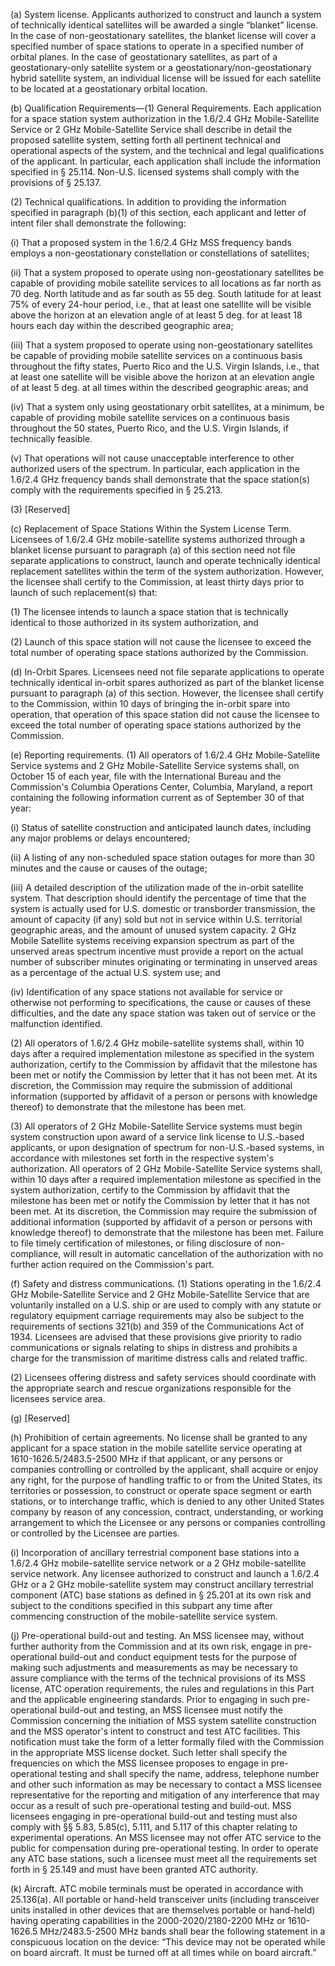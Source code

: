 (a) System license. Applicants authorized to construct and launch a system of technically identical satellites will be awarded a single “blanket” license. In the case of non-geostationary satellites, the blanket license will cover a specified number of space stations to operate in a specified number of orbital planes. In the case of geostationary satellites, as part of a geostationary-only satellite system or a geostationary/non-geostationary hybrid satellite system, an individual license will be issued for each satellite to be located at a geostationary orbital location.

(b) Qualification Requirements—(1) General Requirements. Each application for a space station system authorization in the 1.6/2.4 GHz Mobile-Satellite Service or 2 GHz Mobile-Satellite Service shall describe in detail the proposed satellite system, setting forth all pertinent technical and operational aspects of the system, and the technical and legal qualifications of the applicant. In particular, each application shall include the information specified in § 25.114. Non-U.S. licensed systems shall comply with the provisions of § 25.137.

(2) Technical qualifications. In addition to providing the information specified in paragraph (b)(1) of this section, each applicant and letter of intent filer shall demonstrate the following:

(i) That a proposed system in the 1.6/2.4 GHz MSS frequency bands employs a non-geostationary constellation or constellations of satellites;

(ii) That a system proposed to operate using non-geostationary satellites be capable of providing mobile satellite services to all locations as far north as 70 deg. North latitude and as far south as 55 deg. South latitude for at least 75% of every 24-hour period, i.e., that at least one satellite will be visible above the horizon at an elevation angle of at least 5 deg. for at least 18 hours each day within the described geographic area;

(iii) That a system proposed to operate using non-geostationary satellites be capable of providing mobile satellite services on a continuous basis throughout the fifty states, Puerto Rico and the U.S. Virgin Islands, i.e., that at least one satellite will be visible above the horizon at an elevation angle of at least 5 deg. at all times within the described geographic areas; and

(iv) That a system only using geostationary orbit satellites, at a minimum, be capable of providing mobile satellite services on a continuous basis throughout the 50 states, Puerto Rico, and the U.S. Virgin Islands, if technically feasible.
                

(v) That operations will not cause unacceptable interference to other authorized users of the spectrum. In particular, each application in the 1.6/2.4 GHz frequency bands shall demonstrate that the space station(s) comply with the requirements specified in § 25.213.

(3) [Reserved]

(c) Replacement of Space Stations Within the System License Term. Licensees of 1.6/2.4 GHz mobile-satellite systems authorized through a blanket license pursuant to paragraph (a) of this section need not file separate applications to construct, launch and operate technically identical replacement satellites within the term of the system authorization. However, the licensee shall certify to the Commission, at least thirty days prior to launch of such replacement(s) that:

(1) The licensee intends to launch a space station that is technically identical to those authorized in its system authorization, and

(2) Launch of this space station will not cause the licensee to exceed the total number of operating space stations authorized by the Commission.

(d) In-Orbit Spares. Licensees need not file separate applications to operate technically identical in-orbit spares authorized as part of the blanket license pursuant to paragraph (a) of this section. However, the licensee shall certify to the Commission, within 10 days of bringing the in-orbit spare into operation, that operation of this space station did not cause the licensee to exceed the total number of operating space stations authorized by the Commission.

(e) Reporting requirements. (1) All operators of 1.6/2.4 GHz Mobile-Satellite Service systems and 2 GHz Mobile-Satellite Service systems shall, on October 15 of each year, file with the International Bureau and the Commission's Columbia Operations Center, Columbia, Maryland, a report containing the following information current as of September 30 of that year:

(i) Status of satellite construction and anticipated launch dates, including any major problems or delays encountered;

(ii) A listing of any non-scheduled space station outages for more than 30 minutes and the cause or causes of the outage;

(iii) A detailed description of the utilization made of the in-orbit satellite system. That description should identify the percentage of time that the system is actually used for U.S. domestic or transborder transmission, the amount of capacity (if any) sold but not in service within U.S. territorial geographic areas, and the amount of unused system capacity. 2 GHz Mobile Satellite systems receiving expansion spectrum as part of the unserved areas spectrum incentive must provide a report on the actual number of subscriber minutes originating or terminating in unserved areas as a percentage of the actual U.S. system use; and

(iv) Identification of any space stations not available for service or otherwise not performing to specifications, the cause or causes of these difficulties, and the date any space station was taken out of service or the malfunction identified.

(2) All operators of 1.6/2.4 GHz mobile-satellite systems shall, within 10 days after a required implementation milestone as specified in the system authorization, certify to the Commission by affidavit that the milestone has been met or notify the Commission by letter that it has not been met. At its discretion, the Commission may require the submission of additional information (supported by affidavit of a person or persons with knowledge thereof) to demonstrate that the milestone has been met.

(3) All operators of 2 GHz Mobile-Satellite Service systems must begin system construction upon award of a service link license to U.S.-based applicants, or upon designation of spectrum for non-U.S.-based systems, in accordance with milestones set forth in the respective system's authorization. All operators of 2 GHz Mobile-Satellite Service systems shall, within 10 days after a required implementation milestone as specified in the system authorization, certify to the Commission by affidavit that the milestone has been met or notify the Commission by letter that it has not been met. At its discretion, the Commission may require the submission of additional information (supported by affidavit of a person or persons with knowledge thereof) to demonstrate that the milestone has been met. Failure to file timely certification of milestones, or filing disclosure of non-compliance, will result in automatic cancellation of the authorization with no further action required on the Commission's part.

(f) Safety and distress communications. (1) Stations operating in the 1.6/2.4 GHz Mobile-Satellite Service and 2 GHz Mobile-Satellite Service that are voluntarily installed on a U.S. ship or are used to comply with any statute or regulatory equipment carriage requirements may also be subject to the requirements of sections 321(b) and 359 of the Communications Act of 1934. Licensees are advised that these provisions give priority to radio communications or signals relating to ships in distress and prohibits a charge for the transmission of maritime distress calls and related traffic.

(2) Licensees offering distress and safety services should coordinate with the appropriate search and rescue organizations responsible for the licensees service area.

(g) [Reserved]

(h) Prohibition of certain agreements. No license shall be granted to any applicant for a space station in the mobile satellite service operating at 1610-1626.5/2483.5-2500 MHz if that applicant, or any persons or companies controlling or controlled by the applicant, shall acquire or enjoy any right, for the purpose of handling traffic to or from the United States, its territories or possession, to construct or operate space segment or earth stations, or to interchange traffic, which is denied to any other United States company by reason of any concession, contract, understanding, or working arrangement to which the Licensee or any persons or companies controlling or controlled by the Licensee are parties.

(i) Incorporation of ancillary terrestrial component base stations into a 1.6/2.4 GHz mobile-satellite service network or a 2 GHz mobile-satellite service network. Any licensee authorized to construct and launch a 1.6/2.4 GHz or a 2 GHz mobile-satellite system may construct ancillary terrestrial component (ATC) base stations as defined in § 25.201 at its own risk and subject to the conditions specified in this subpart any time after commencing construction of the mobile-satellite service system.

(j) Pre-operational build-out and testing. An MSS licensee may, without further authority from the Commission and at its own risk, engage in pre-operational build-out and conduct equipment tests for the purpose of making such adjustments and measurements as may be necessary to assure compliance with the terms of the technical provisions of its MSS license, ATC operation requirements, the rules and regulations in this Part and the applicable engineering standards. Prior to engaging in such pre-operational build-out and testing, an MSS licensee must notify the Commission concerning the initiation of MSS system satellite construction and the MSS operator's intent to construct and test ATC facilities. This notification must take the form of a letter formally filed with the Commission in the appropriate MSS license docket. Such letter shall specify the frequencies on which the MSS licensee proposes to engage in pre-operational testing and shall specify the name, address, telephone number and other such information as may be necessary to contact a MSS licensee representative for the reporting and mitigation of any interference that may occur as a result of such pre-operational testing and build-out. MSS licensees engaging in pre-operational build-out and testing must also comply with §§ 5.83, 5.85(c), 5.111, and 5.117 of this chapter relating to experimental operations. An MSS licensee may not offer ATC service to the public for compensation during pre-operational testing. In order to operate any ATC base stations, such a licensee must meet all the requirements set forth in § 25.149 and must have been granted ATC authority.

(k) Aircraft. ATC mobile terminals must be operated in accordance with 25.136(a). All portable or hand-held transceiver units (including transceiver units installed in other devices that are themselves portable or hand-held) having operating capabilities in the 2000-2020/2180-2200 MHz or 1610-1626.5 MHz/2483.5-2500 MHz bands shall bear the following statement in a conspicuous location on the device: “This device may not be operated while on board aircraft. It must be turned off at all times while on board aircraft.”

